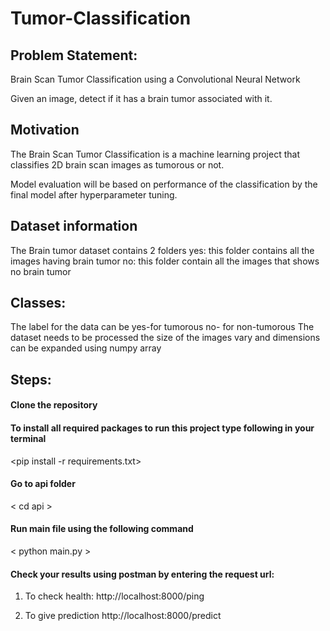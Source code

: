 # Tumor-Classification

## Problem Statement:
Brain Scan Tumor Classification using a Convolutional Neural Network

Given an image, detect if it has a brain tumor associated with it.



## Motivation
The Brain Scan Tumor Classification is a machine learning project that classifies 2D brain scan images as tumorous or not.

Model evaluation will be based on performance of the classification by the final model after hyperparameter tuning.

## Dataset information
The Brain tumor dataset contains 2 folders 
yes: this folder contains all the images having brain tumor
no: this folder contain all the images that shows no brain tumor

## Classes: 
The label for the data can be
yes-for tumorous
no- for non-tumorous
The dataset needs to be processed the size of the images vary and dimensions can be expanded using numpy array


## Steps:

#### Clone the repository 

#### To install all required packages to run this project type following in your terminal
<pip install -r requirements.txt>

#### Go to api folder
 < cd api >

#### Run main file using the following command
 < python main.py >

#### Check your results using postman by entering the request url:
1) To check health:
        http://localhost:8000/ping

2) To give prediction
        http://localhost:8000/predict



